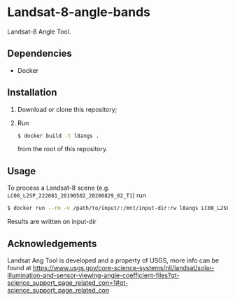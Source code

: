 # Landsat-8-angle-bands

Landsat-8 Angle Tool.

## Dependencies

- Docker

## Installation

1. Download or clone this repository;

2. Run

   ```bash
   $ docker build -t l8angs .
   ```

   from the root of this repository.

## Usage

To process a Landsat-8 scene (e.g. `LC08_L2SP_222081_20190502_20200829_02_T1`) run

```bash
$ docker run --rm -v /path/to/input/:/mnt/input-dir:rw l8angs LC08_L2SP_222081_20190502_20200829_02_T1
```

Results are written on input-dir

## Acknowledgements

Landsat Ang Tool is developed and a property of USGS, more info can be found at https://www.usgs.gov/core-science-systems/nli/landsat/solar-illumination-and-sensor-viewing-angle-coefficient-files?qt-science_support_page_related_con=1#qt-science_support_page_related_con
